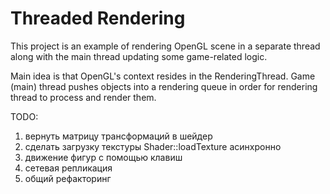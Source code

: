 # Threaded Rendering

This project is an example of rendering OpenGL scene 
in a separate thread along with the main thread updating
some game-related logic. 

Main idea is that OpenGL's context resides in
the RenderingThread. Game (main) thread pushes objects 
into a rendering queue in order for rendering thread 
to process and render them.

TODO:
1. вернуть матрицу трансформаций в шейдер
2. сделать загрузку текстуры Shader::loadTexture асинхронно
3. движение фигур с помощью клавиш
4. сетевая репликация
5. общий рефакторинг